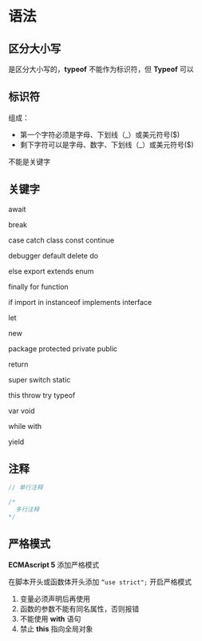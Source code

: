 # 语法

## 区分大小写

是区分大小写的，**typeof** 不能作为标识符，但 **Typeof** 可以

## 标识符

组成：

- 第一个字符必须是字母、下划线（_）或美元符号($)
- 剩下字符可以是字母、数字、下划线（_）或美元符号($)

不能是关键字

## 关键字

await

break

case  catch  class  const  continue

debugger  default  delete  do

else export extends  enum

finally  for  function  

if  import  in  instanceof  implements  interface

let

new

package  protected  private  public

return

super  switch  static

this  throw  try  typeof

var  void  

while  with

yield

## 注释

```js
// 单行注释

/*
  多行注释
*/
```

## 严格模式

**ECMAscript 5** 添加严格模式

在脚本开头或函数体开头添加 `“use strict";` 开启严格模式

1. 变量必须声明后再使⽤
2. 函数的参数不能有同名属性，否则报错 
3. 不能使⽤ **with** 语句 
4. 禁⽌ **this** 指向全局对象